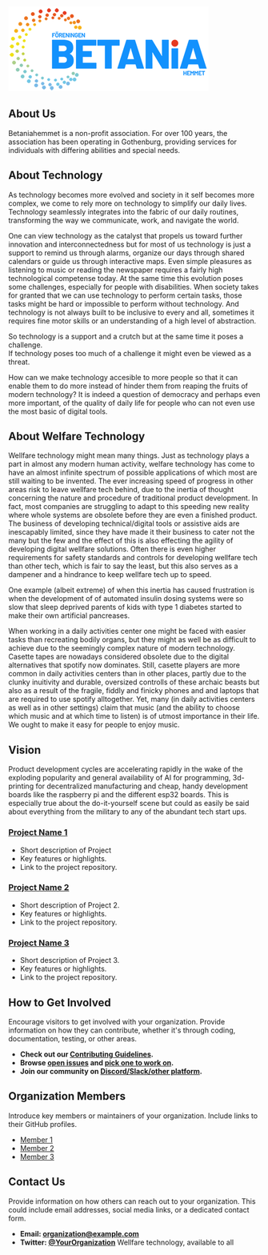 ![Betania](https://github.com/betaniahemmet/.github/blob/main/media/betaniahemmet-logo.png)

## About Us

Betaniahemmet is a non-profit association. For over 100 years, the association has been operating in Gothenburg, providing services for individuals with differing abilities and special needs.

## About Technology

As technology becomes more evolved and society in it self becomes more complex, we come to rely more on technology to simplify our daily lives. Technology seamlessly integrates into the fabric of our daily routines, transforming the way we communicate, work, and navigate the world.

One can view technology as the catalyst that propels us toward further innovation and interconnectedness but for most of us technology is just a support to remind us through alarms, organize our days through shared calendars or guide us through interactive maps. Even simple pleasures as listening to music or reading the newspaper requires a fairly high technological competense today. At the same time this evolution poses some challenges, especially for people with disabilities. When society takes for granted that we can use technology to perform certain tasks, those tasks might be hard or impossible to perform without technology. And technology is not always built to be inclusive to every and all, sometimes it requires fine motor skills or an understanding of a high level of abstraction.

So technology is a support and a crutch but at the same time it poses a challenge. <br>
If technology poses too much of a challenge it might even be viewed as a threat.

How can we make technology accesible to more people so that it can enable them to do more instead of hinder them from reaping the fruits of modern technology?
It is indeed a question of democracy and perhaps even more important, of the quality of daily life for people who can not even use the most basic of digital tools.

## About Welfare Technology

Wellfare technology might mean many things. Just as technology plays a part in almost any modern human activity, welfare technology has come to have an almost infinite spectrum of possible applications of which most are still waiting to be invented. The ever increasing speed of progress in other areas risk to leave wellfare tech behind, due to the inertia of thought concerning the nature and procedure of traditional product development. In fact, most companies are struggling to adapt to this speeding new reality where whole systems are obsolete before they are even a finished product. The business of developing technical/digital tools or assistive aids are inescapably limited, since they have made it their business to cater not the many but the few and the effect of this is also effecting the agility of developing digital wellfare solutions. Often there is even higher requirements for safety standards and controls for developing wellfare tech than other tech, which is fair to say the least, but this also serves as a dampener and a hindrance to keep wellfare tech up to speed. 

One example (albeit extreme) of when this inertia has caused frustration is when the development of of automated insulin dosing systems were so slow that sleep deprived parents of kids with type 1 diabetes started to make their own artificial pancreases.

When working in a daily activities center one might be faced with easier tasks than recreating bodily organs, but they might as well be as difficult to achieve due to the seemingly complex nature of modern technology. Casette tapes are nowadays considered obsolete due to the digital alternatives that spotify now dominates. Still, casette players are more common in daily activities centers than in other places, partly due to the clunky inuitivity and durable, oversized controlls of these archaic beasts but also as a result of the fragile, fiddly and finicky phones and and laptops that are required to use spotify alltogether. Yet, many (in daily activities centers as well as in other settings) claim that music (and the ability to choose which music and at which time to listen) is of utmost importance in their life. We ought to make it easy for people to enjoy music.

## Vision

Product development cycles are accelerating rapidly in the wake of the exploding popularity and general availability of AI for programming, 3d-printing for decentralized manufacturing and cheap, handy development boards like the raspberry pi and the different esp32 boards. This is especially true about the do-it-yourself scene but could as easily be said about everything from the military to any of the abundant tech start ups. 


### [Project Name 1](Link_to_Project1)
- Short description of Project
- Key features or highlights.
- Link to the project repository.

### [Project Name 2](Link_to_Project2)
- Short description of Project 2.
- Key features or highlights.
- Link to the project repository.

### [Project Name 3](Link_to_Project3)
- Short description of Project 3.
- Key features or highlights.
- Link to the project repository.

## How to Get Involved

Encourage visitors to get involved with your organization. Provide information on how they can contribute, whether it's through coding, documentation, testing, or other areas.

- **Check out our [Contributing Guidelines](Link_to_Contributing_Guidelines).**
- **Browse [open issues](Link_to_Issues) and [pick one to work on](Link_to_Good_First_Issues).**
- **Join our community on [Discord/Slack/other platform](Link_to_Community_Platform).**

## Organization Members

Introduce key members or maintainers of your organization. Include links to their GitHub profiles.

- [Member 1](Link_to_Member1)
- [Member 2](Link_to_Member2)
- [Member 3](Link_to_Member3)

## Contact Us

Provide information on how others can reach out to your organization. This could include email addresses, social media links, or a dedicated contact form.

- **Email: [organization@example.com](mailto:organization@example.com)**
- **Twitter: [@YourOrganization](https://twitter.com/YourOrganization)**
Wellfare technology, available to all 
